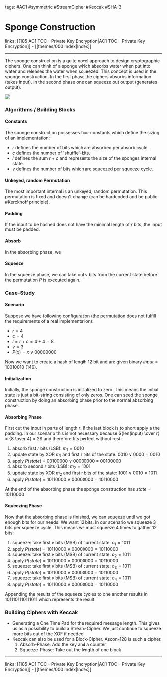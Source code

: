 tags: #AC1 #symmetric #StreamCipher #Keccak #SHA-3

# Sponge Construction

links: [[105 AC1 TOC - Private Key Encryption|AC1 TOC - Private Key Encryption]] - [[themes/000 Index|Index]]

---

The sponge construction is a quite novel approach to design cryptographic ciphers. One can think of a sponge which absorbs water when put into water and releases the water when squeezed. This concept is used in the sponge construction. In the first phase the ciphers absorbs information (takes input). In the second phase one can squeeze out output (generates output).

![](sponge_construction.png)

### Algorithms / Building Blocks

#### Constants

The sponge construction possesses four constants which define the sizing of an implementation:
- $r$ defines the number of bits which are absorbed per absorb cycle.
- $c$ defines the number of 'shuffle'-bits.
- $l$ defines the sum $r + c$ and represents the size of the sponges internal state.
- $v$ defines the number of bits which are squeezed per squeeze cycle.

#### Unkeyed, random Permutation

The most important internal is an unkeyed, random permutation. This permutation is fixed and doesn't change (can be hardcoded and be public #Kerckhoff principle).

#### Padding

If the input to be hashed does not have the minimal length of $r$ bits, the input must be padded.

#### Absorb

In the absorbing phase, we

#### Squeeze

In the squeeze phase, we can take out $v$ bits from the current state before the permutation $P$ is executed again.

### Case-Study

#### Scenario

Suppose we have following configuration (the permutation does not fulfill the requirements of a real implementation):

- $r = 4$
- $c = 4$
- $l = r + c =  4 + 4 = 8$
- $v = 3$
- $P(x) =  {x} \lor {0000 0000}$

Now we want to create a hash of length 12 bit and are given binary $input = 1001 0010$ (146).

#### Initialization

Initially, the sponge construction is initialized to zero. This means the initial state is just a bit-string consisting of only zeros. One can seed the sponge construction by doing an absorbing phase prior to the normal absorbing phase. 

#### Absorbing Phase

First cut the input in parts of length $r$. If the last block is to short apply a the padding. In our scenario this is not necessary because ${len(input) \over r} = {8 \over 4} = 2$ and therefore fits perfect without rest:

1. absorb first $r$ bits (LSB): $m_1 = 0010$ 
2. update state by XOR $m_1$ and first r bits of the state: $0010 \lor 0000 = 0010$
3. apply $P(state)$  = $0010 0000 \lor 00000000$ = $0010 0000$
4. absorb second $r$ bits (LSB): $m_2 = 1001$
2. update state by XOR $m_2$ and first r bits of the state: $1001 \lor 0010 = 1011$
5. apply $P(state) = 10110000 \lor 00000000 = 10110000$

At the end of the absorbing phase the sponge construction has $state = 10110000$

#### Squeezing Phase

Now that the absorbing phase is finished, we can squeeze  until we got enough bits for our needs. We want 12 bits. In our scenario we squeeze 3 bits per squeeze cycle. This means we must squeeze 4 times to gather 12 bits:

1. squeeze: take first $v$ bits (MSB) of current state: $o_1 = 1011$
2. apply $P(state) = 10110000 \lor 00000000 = 10110000$ 
3. squeeze: take first $v$ bits (MSB) of current state: $o_2 = 1011$ 
4. apply $P(state) = 10110000 \lor 00000000 = 10110000$
5. squeeze: take first $v$ bits (MSB) of current state: $o_3 = 1011$ 
6. apply $P(state) = 10110000 \lor 00000000 = 10110000$
7. squeeze: take first $v$ bits (MSB) of current state: $o_4 = 1011$ 
8. apply $P(state) = 10110000 \lor 00000000 = 10110000$

Appending the results of the squeeze cycles to one another results in $1011 1011 1011 1011$ which represents the result.

### Building Ciphers with Keccak

* Generating a One Time Pad for the required message length. This gives us as a possibility to build a Stream-Cipher. We just continue to squeeze more bits out of the XOF if needed.
* Keccak can also be used for a Block-Cipher. Ascon-128 is such a cipher.
	1. Absorb-Phase: Add the key and a counter
	2. Squeeze-Phase: Take out the length of one block

---
links: [[105 AC1 TOC - Private Key Encryption|AC1 TOC - Private Key Encryption]] - [[themes/000 Index|Index]]